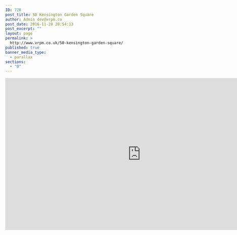 ```yaml
---
ID: 728
post_title: 50 Kensington Garden Square
author: Admin dev@vrpm.co
post_date: 2016-11-28 20:54:13
post_excerpt: ""
layout: page
permalink: >
  http://www.vrpm.co.uk/50-kensington-garden-square/
published: true
banner_media_type:
  - parallax
sections:
  - "0"
---
```

<iframe width="853" height="480" src="https://my.matterport.com/show/?m=DNtKE6knM76" frameborder="0" allowfullscreen></iframe>